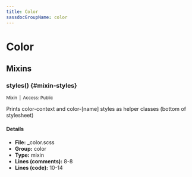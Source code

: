 ```yaml
---
title: Color
sassdocGroupName: color
---
```



# Color





## Mixins




###  styles() {#mixin-styles} 

<small>Mixin&ensp;|&ensp;Access: Public</small>

  

Prints color-context and color-[name] styles as helper classes (bottom of stylesheet)
    
    

#### Details

- **File:** _color.scss
- **Group:** color
- **Type:** mixin
- **Lines (comments):** 8-8
- **Lines (code):** 10-14
    
    
  
  
